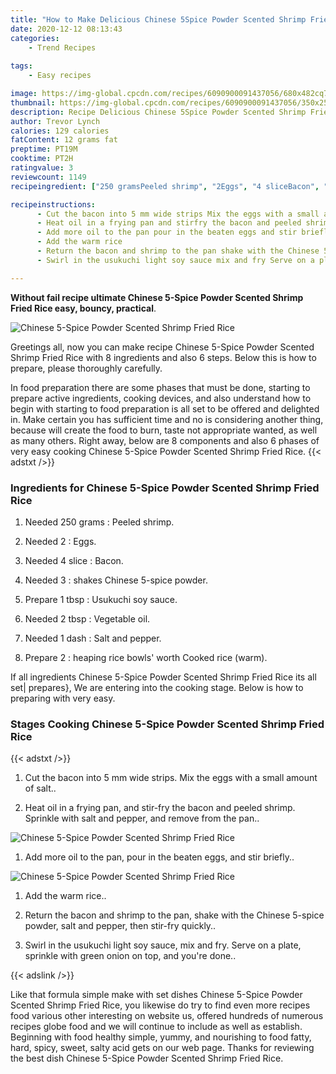 ```yaml
---
title: "How to Make Delicious Chinese 5Spice Powder Scented Shrimp Fried Rice"
date: 2020-12-12 08:13:43
categories:
    - Trend Recipes
    
tags:
    - Easy recipes

image: https://img-global.cpcdn.com/recipes/6090900091437056/680x482cq70/chinese-5-spice-powder-scented-shrimp-fried-rice-recipe-main-photo.jpg
thumbnail: https://img-global.cpcdn.com/recipes/6090900091437056/350x250cq70/chinese-5-spice-powder-scented-shrimp-fried-rice-recipe-main-photo.jpg
description: Recipe Delicious Chinese 5Spice Powder Scented Shrimp Fried Rice with 8 ingredients and 6 stages of easy cooking.
author: Trevor Lynch
calories: 129 calories
fatContent: 12 grams fat
preptime: PT19M
cooktime: PT2H
ratingvalue: 3
reviewcount: 1149
recipeingredient: ["250 gramsPeeled shrimp", "2Eggs", "4 sliceBacon", "3shakes Chinese 5spice powder", "1 tbspUsukuchi soy sauce", "2 tbspVegetable oil", "1 dashSalt and pepper", "2heaping rice bowls worth Cooked rice warm"]

recipeinstructions: 
      - Cut the bacon into 5 mm wide strips Mix the eggs with a small amount of salt 
      - Heat oil in a frying pan and stirfry the bacon and peeled shrimp Sprinkle with salt and pepper and remove from the pan 
      - Add more oil to the pan pour in the beaten eggs and stir briefly 
      - Add the warm rice 
      - Return the bacon and shrimp to the pan shake with the Chinese 5spice powder salt and pepper then stirfry quickly 
      - Swirl in the usukuchi light soy sauce mix and fry Serve on a plate sprinkle with green onion on top and youre done

---
```




**Without fail recipe ultimate Chinese 5-Spice Powder Scented Shrimp Fried Rice easy, bouncy, practical**. 


![Chinese 5-Spice Powder Scented Shrimp Fried Rice](https://img-global.cpcdn.com/recipes/6090900091437056/680x482cq70/chinese-5-spice-powder-scented-shrimp-fried-rice-recipe-main-photo.jpg "Chinese 5-Spice Powder Scented Shrimp Fried Rice")




Greetings all, now you can make recipe Chinese 5-Spice Powder Scented Shrimp Fried Rice with 8 ingredients and also 6 steps. Below this is how to prepare, please thoroughly carefully.

In food preparation there are some phases that must be done, starting to prepare active ingredients, cooking devices, and also understand how to begin with starting to food preparation is all set to be offered and delighted in. Make certain you has sufficient time and no is considering another thing, because will create the food to burn, taste not appropriate wanted, as well as many others. Right away, below are 8 components and also 6 phases of very easy cooking Chinese 5-Spice Powder Scented Shrimp Fried Rice.
{{< adstxt />}}

### Ingredients for Chinese 5-Spice Powder Scented Shrimp Fried Rice


1. Needed 250 grams : Peeled shrimp.

1. Needed 2 : Eggs.

1. Needed 4 slice : Bacon.

1. Needed 3 : shakes Chinese 5-spice powder.

1. Prepare 1 tbsp : Usukuchi soy sauce.

1. Needed 2 tbsp : Vegetable oil.

1. Needed 1 dash : Salt and pepper.

1. Prepare 2 : heaping rice bowls&#39; worth Cooked rice (warm).



If all ingredients Chinese 5-Spice Powder Scented Shrimp Fried Rice its all set| prepares}, We are entering into the cooking stage. Below is how to preparing with very easy.

### Stages Cooking Chinese 5-Spice Powder Scented Shrimp Fried Rice

{{< adstxt />}}


1. Cut the bacon into 5 mm wide strips. Mix the eggs with a small amount of salt..



1. Heat oil in a frying pan, and stir-fry the bacon and peeled shrimp. Sprinkle with salt and pepper, and remove from the pan..



![Chinese 5-Spice Powder Scented Shrimp Fried Rice](https://img-global.cpcdn.com/steps/5667599254814720/160x128cq70/chinese-5-spice-powder-scented-shrimp-fried-rice-recipe-step-2-photo.jpg" "Chinese 5-Spice Powder Scented Shrimp Fried Rice")



1. Add more oil to the pan, pour in the beaten eggs, and stir briefly..



![Chinese 5-Spice Powder Scented Shrimp Fried Rice](https://img-global.cpcdn.com/steps/4570802046369792/160x128cq70/chinese-5-spice-powder-scented-shrimp-fried-rice-recipe-step-3-photo.jpg" "Chinese 5-Spice Powder Scented Shrimp Fried Rice")



1. Add the warm rice..



1. Return the bacon and shrimp to the pan, shake with the Chinese 5-spice powder, salt and pepper, then stir-fry quickly..



1. Swirl in the usukuchi light soy sauce, mix and fry. Serve on a plate, sprinkle with green onion on top, and you&#39;re done..





{{< adslink />}}

Like that formula simple make with set dishes Chinese 5-Spice Powder Scented Shrimp Fried Rice, you likewise do try to find even more recipes food various other interesting on website us, offered hundreds of numerous recipes globe food and we will continue to include as well as establish. Beginning with food healthy simple, yummy, and nourishing to food fatty, hard, spicy, sweet, salty acid gets on our web page. Thanks for reviewing the best dish Chinese 5-Spice Powder Scented Shrimp Fried Rice.
